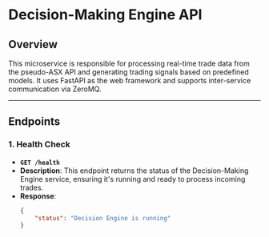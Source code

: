 # Decision-Making Engine API

## Overview
This microservice is responsible for processing real-time trade data from the pseudo-ASX API and generating trading signals based on predefined models. It uses FastAPI as the web framework and supports inter-service communication via ZeroMQ.

---

## Endpoints

### 1. Health Check

- **`GET /health`**
- **Description**: This endpoint returns the status of the Decision-Making Engine service, ensuring it's running and ready to process incoming trades.
- **Response**:
  ```json
  {
      "status": "Decision Engine is running"
  }
